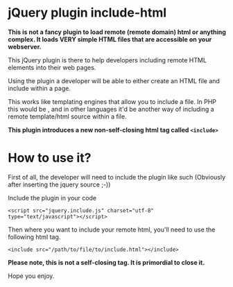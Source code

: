 jQuery plugin include-html
=========================================================================

**This is not a fancy plugin to load remote (remote domain) html or anything complex. It loads VERY simple HTML files that are accessible on your webserver.**

This jQuery plugin is there to help developers including remote HTML elements into their web pages. 

Using the plugin a developer will be able to either create an HTML file and include within a page. 

This works like templating engines that allow you to include a file. In PHP this would be <?php include(...); ?>, and in other languages it'd be another way of including a remote template/html source within a file.

**This plugin introduces a new non-self-closing html tag called `<include>`**

How to use it?
==============

First of all, the developer will need to include the plugin like such (Obviously after inserting the jquery source ;-))

Include the plugin in your code

    <script src="jquery.include.js" charset="utf-8" type="text/javascript"></script>

Then where you want to include your remote html, you'll need to use the following html tag. 

    <include src="/path/to/file/to/include.html"></include>
    
__Please note, this is not a self-closing tag. It is primordial to close it.__

Hope you enjoy.
